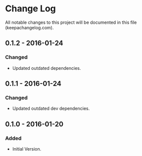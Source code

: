 # Change Log
All notable changes to this project will be documented in this file (keepachangelog.com).

## 0.1.2 - 2016-01-24
### Changed
- Updated outdated dependencies.

## 0.1.1 - 2016-01-24
### Changed
- Updated outdated dev dependencies.

## 0.1.0 - 2016-01-20
### Added
- Initial Version.
